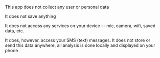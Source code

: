This app does not collect any user or personal data

It does not save anything

It does not access any services on your device -- mic, camera, wifi, saved data, etc.

It does, however, access your SMS (text) messages. It does not store or send this data anywhere, all analysis is done locally and displayed on your phone
